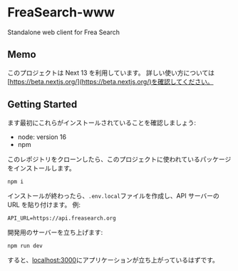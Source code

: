 # FreaSearch-www

Standalone web client for Frea Search

## Memo

このプロジェクトは Next 13 を利用しています。
詳しい使い方については[https://beta.nextjs.org/](https://beta.nextjs.org/)を確認してください。

## Getting Started

ます最初にこれらがインストールされていることを確認しましょう:

- node: version 16
- npm

このレポジトリをクローンしたら、このプロジェクトに使われているパッケージをインストールします。

```
npm i
```

インストールが終わったら、`.env.local`ファイルを作成し、API サーバーの URL を貼り付けます。
例:

```
API_URL=https://api.freasearch.org
```

開発用のサーバーを立ち上げます:

```bash
npm run dev
```

すると、[localhost:3000](localhost:3000)にアプリケーションが立ち上がっているはずです。
